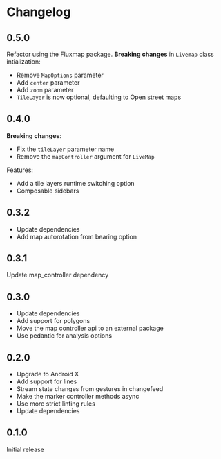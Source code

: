 # Changelog

## 0.5.0

Refactor using the Fluxmap package. **Breaking changes** in `Livemap` class intialization:
- Remove `MapOptions` parameter
- Add `center` parameter
- Add `zoom` parameter
- `TileLayer` is now optional, defaulting to Open street maps

## 0.4.0

**Breaking changes**:

- Fix the `tileLayer` parameter name
- Remove the `mapController` argument for `LiveMap`

Features:

- Add a tile layers runtime switching option
- Composable sidebars

## 0.3.2

- Update dependencies
- Add map autorotation from bearing option

## 0.3.1

Update map_controller dependency

## 0.3.0

- Update dependencies
- Add support for polygons
- Move the map controller api to an external package
- Use pedantic for analysis options

## 0.2.0

- Upgrade to Android X
- Add support for lines
- Stream state changes from gestures in changefeed
- Make the marker controller methods async
- Use more strict linting rules
- Update dependencies

## 0.1.0

Initial release
